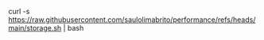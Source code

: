 curl -s https://raw.githubusercontent.com/saulolimabrito/performance/refs/heads/main/storage.sh | bash
